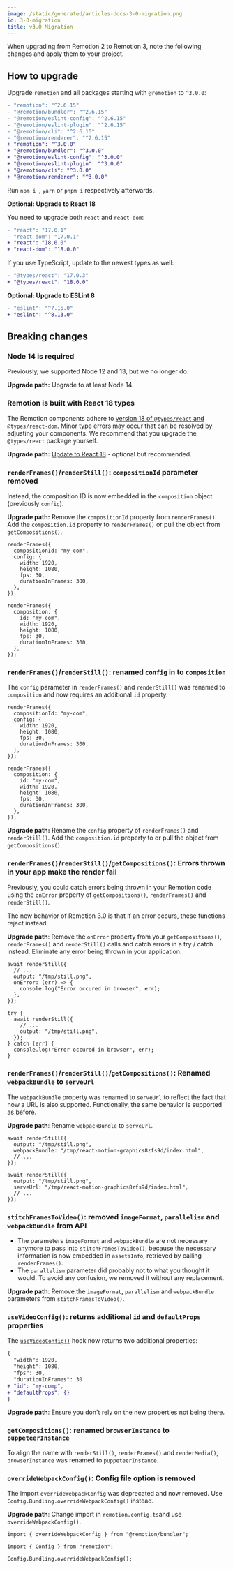 ```yaml
---
image: /static/generated/articles-docs-3-0-migration.png
id: 3-0-migration
title: v3.0 Migration
---
```


When upgrading from Remotion 2 to Remotion 3, note the following changes and apply them to your project.

## How to upgrade

Upgrade `remotion` and all packages starting with `@remotion` to `^3.0.0`:

```diff
- "remotion": "^2.6.15"
- "@remotion/bundler": "^2.6.15"
- "@remotion/eslint-config": "^2.6.15"
- "@remotion/eslint-plugin": "^2.6.15"
- "@remotion/cli": "^2.6.15"
- "@remotion/renderer": "^2.6.15"
+ "remotion": "^3.0.0"
+ "@remotion/bundler": "^3.0.0"
+ "@remotion/eslint-config": "^3.0.0"
+ "@remotion/eslint-plugin": "^3.0.0"
+ "@remotion/cli": "^3.0.0"
+ "@remotion/renderer": "^3.0.0"
```

Run `npm i `, `yarn` or `pnpm i` respectively afterwards.

**Optional: Upgrade to React 18**

You need to upgrade both `react` and `react-dom`:

```diff
- "react": "17.0.1"
- "react-dom": "17.0.1"
+ "react": "18.0.0"
+ "react-dom": "18.0.0"
```

If you use TypeScript, update to the newest types as well:

```diff
- "@types/react": "17.0.3"
+ "@types/react": "18.0.0"
```

**Optional: Upgrade to ESLint 8**

```diff
- "eslint": "^7.15.0"
+ "eslint": "^8.13.0"
```

## Breaking changes

### Node 14 is required

Previously, we supported Node 12 and 13, but we no longer do.

**Upgrade path:** Upgrade to at least Node 14.

### Remotion is built with React 18 types

The Remotion components adhere to [version 18 of `@types/react` and `@types/react-dom`](https://github.com/DefinitelyTyped/DefinitelyTyped/pull/56210). Minor type errors may occur that can be resolved by adjusting your components. We recommend that you upgrade the `@types/react` package yourself.

**Upgrade path:** [Update to React 18](/docs/react-18) - optional but recommended.

### `renderFrames()`/`renderStill()`: `compositionId` parameter removed

Instead, the composition ID is now embedded in the `composition` object (previously `config`).

**Upgrade path:** Remove the `compositionId` property from `renderFrames()`. Add the `composition.id` property to `renderFrames()` or pull the object from `getCompositions()`.

```tsx title="Previously"
renderFrames({
  compositionId: "my-com",
  config: {
    width: 1920,
    height: 1080,
    fps: 30,
    durationInFrames: 300,
  },
});
```

```tsx title="Now"
renderFrames({
  composition: {
    id: "my-com",
    width: 1920,
    height: 1080,
    fps: 30,
    durationInFrames: 300,
  },
});
```

### `renderFrames()`/`renderStill()`: renamed `config` in to `composition`

The `config` parameter in `renderFrames()` and `renderStill()` was renamed to `composition` and now requires an additional `id` property.

```tsx title="Previously"
renderFrames({
  compositionId: "my-com",
  config: {
    width: 1920,
    height: 1080,
    fps: 30,
    durationInFrames: 300,
  },
});
```

```tsx title="Now"
renderFrames({
  composition: {
    id: "my-com",
    width: 1920,
    height: 1080,
    fps: 30,
    durationInFrames: 300,
  },
});
```

**Upgrade path:** Rename the `config` property of `renderFrames()` and `renderStill()`. Add the `composition.id` property to or pull the object from `getCompositions()`.

### `renderFrames()`/`renderStill()`/`getCompositions()`: Errors thrown in your app make the render fail

Previously, you could catch errors being thrown in your Remotion code using the `onError` property of `getCompositions()`, `renderFrames()` and `renderStill()`.

The new behavior of Remotion 3.0 is that if an error occurs, these functions reject instead.

**Upgrade path**: Remove the `onError` property from your `getCompositions()`, `renderFrames()` and `renderStill()` calls and catch errors in a try / catch instead. Eliminate any error being thrown in your application.

```tsx title="Previously"
await renderStill({
  // ...
  output: "/tmp/still.png",
  onError: (err) => {
    console.log("Error occured in browser", err);
  },
});
```

```tsx title="Now"
try {
  await renderStill({
    // ...
    output: "/tmp/still.png",
  });
} catch (err) {
  console.log("Error occured in browser", err);
}
```

### `renderFrames()`/`renderStill()`/`getCompositions()`: Renamed `webpackBundle` to `serveUrl`

The `webpackBundle` property was renamed to `serveUrl` to reflect the fact that now a URL is also supported. Functionally, the same behavior is supported as before.

**Upgrade path**: Rename `webpackBundle` to `serveUrl`.

```tsx title="Previously"
await renderStill({
  output: "/tmp/still.png",
  webpackBundle: "/tmp/react-motion-graphics8zfs9d/index.html",
  // ...
});
```

```tsx title="Now"
await renderStill({
  output: "/tmp/still.png",
  serveUrl: "/tmp/react-motion-graphics8zfs9d/index.html",
  // ...
});
```

### `stitchFramesToVideo()`: removed `imageFormat`, `parallelism` and `webpackBundle` from API

- The parameters `imageFormat` and `webpackBundle` are not necessary anymore to pass into `stitchFramesToVideo()`, because the necessary information is now embedded in `assetsInfo`, retrieved by calling `renderFrames()`.
- The `parallelism` parameter did probably not to what you thought it would. To avoid any confusion, we removed it without any replacement.

**Upgrade path**: Remove the `imageFormat`, `parallelism` and `webpackBundle` parameters from `stitchFramesToVideo()`.

### `useVideoConfig()`: returns additional `id` and `defaultProps` properties

The [`useVideoConfig()`](/docs/use-video-config) hook now returns two additional properties:

```diff
{
  "width": 1920,
  "height": 1080,
  "fps": 30,
  "durationInFrames": 30
+ "id": "my-comp",
+ "defaultProps": {}
}
```

**Upgrade path**: Ensure you don't rely on the new properties not being there.

### `getCompositions()`: renamed `browserInstance` to `puppeteerInstance`

To align the name with `renderStill()`, `renderFrames()` and `renderMedia()`, `browserInstance` was renamed to `puppeteerInstance`.

### `overrideWebpackConfig()`: Config file option is removed

The import `overrideWebpackConfig` was deprecated and now removed. Use `Config.Bundling.overrideWebpackConfig()` instead.

**Upgrade path**: Change import in `remotion.config.ts`and use `overrideWebpackConfig()`.

```tsx title="Previously"
import { overrideWebpackConfig } from "@remotion/bundler";
```

```tsx title="Now"
import { Config } from "remotion";

Config.Bundling.overrideWebpackConfig();
```


